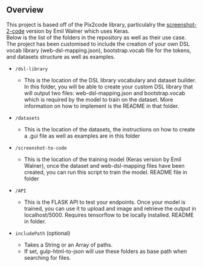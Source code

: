 ## Overview

This project is based off of the Pix2code library, particulalry the [screenshot-2-code](https://github.com/emilwallner/Screenshot-to-code) version by Emil Walner which uses Keras. <br/>
Below is the list of the folders in the repository as well as their use case. <br/>
The project has been customised to include the creation of your own DSL vocab library (web-dsl-mapping.json), bootstrap.vocab file for the tokens, and datasets structure as well as examples. 

* `/dsl-library`
    * This is the location of the DSL library vocabulary and dataset builder. In this folder, you will be able to create your custom DSL library that will output two files: web-dsl-mapping.json and bootstrap.vocab which is required by the model to train on the dataset. More information on how to implement is  the README in that folder.
* `/datasets` 
    * This is the location of the datasets, the instructions on how to create a .gui file as well as examples are in this folder
* `/screenshot-to-code` 
    * This is the location of the training model (Keras version by Emil Walner), once the dataset and web-dsl-mapping files have been created, you can run this script to train the model. README file in folder
* `/API` 
    * This is the FLASK API to test your endpoints. Once your model is trained, you can use it to upload and image and retrieve the output in localhost/5000. Requires tensorflow to be locally installed. README in folder.

* `includePath` (optional)
    * Takes a String or an Array of paths.
    * If set, gulp-html-to-json will use these folders as base path when searching for files.
